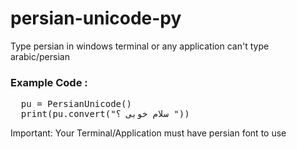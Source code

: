 # persian-unicode-py
Type persian in windows terminal or any application can't type arabic/persian

### Example Code :
<pre>
  pu = PersianUnicode()
  print(pu.convert("سلام خوبی ؟ "))
</pre>

Important: Your Terminal/Application must have persian font to use
